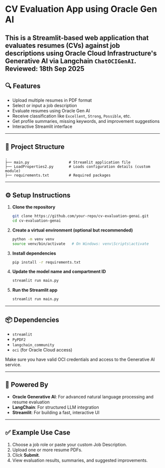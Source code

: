 # CV Evaluation App using Oracle Gen AI

This is a Streamlit-based web application that evaluates resumes (CVs) against job descriptions using Oracle Cloud Infrastructure's Generative AI via Langchain `ChatOCIGenAI`.
Reviewed: 18th Sep 2025
---

## 🔍 Features

- Upload multiple resumes in PDF format
- Select or input a job description
- Evaluate resumes using Oracle Gen AI
- Receive classification like `Excellent`, `Strong`, `Possible`, etc.
- Get profile summaries, missing keywords, and improvement suggestions
- Interactive Streamlit interface

---

## 📁 Project Structure

```
.
├── main.py                  # Streamlit application file
├── LoadProperties2.py       # Loads configuration details (custom module)
├── requirements.txt         # Required packages
```

---

## ⚙️ Setup Instructions

1. **Clone the repository**  
   ```bash
   git clone https://github.com/your-repo/cv-evaluation-genai.git
   cd cv-evaluation-genai
   ```

2. **Create a virtual environment (optional but recommended)**  
   ```bash
   python -m venv venv
   source venv/bin/activate   # On Windows: venv\Scripts\activate
   ```

3. **Install dependencies**  
   ```bash
   pip install -r requirements.txt
   ```

4. **Update the model name and compartment ID**  
   ```bash
   streamlit run main.py
   ```

5. **Run the Streamlit app**  
   ```bash
   streamlit run main.py
   ```

---

## 📦 Dependencies

- `streamlit`
- `PyPDF2`
- `langchain_community`
- `oci` (for Oracle Cloud access)

Make sure you have valid OCI credentials and access to the Generative AI service.

---

## 🧠 Powered By

- **Oracle Generative AI**: For advanced natural language processing and resume evaluation
- **LangChain**: For structured LLM integration
- **Streamlit**: For building a fast, interactive UI

---

## ✅ Example Use Case

1. Choose a job role or paste your custom Job Description.
2. Upload one or more resume PDFs.
3. Click **Submit**.
4. View evaluation results, summaries, and suggested improvements.
